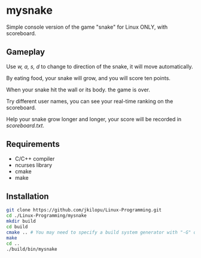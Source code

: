 # mysnake

Simple console version of the game "snake" for Linux ONLY, with scoreboard.

## Gameplay

Use *w, a, s, d* to change to direction of the snake, it will move automatically. 

By eating food, your snake will grow, and you will score ten points.

When your snake hit the wall or its body. the game is over.

Try different user names, you can see your real-time ranking on the scoreboard.

Help your snake grow longer and longer, your score will be recorded in *scoreboard.txt*.

## Requirements

* C/C++ compiler
* ncurses library
* cmake
* make

## Installation

``` bash
git clone https://github.com/jkilopu/Linux-Programming.git
cd ./Linux-Programming/mysnake
mkdir build
cd build
cmake .. # You may need to specify a build system generator with "-G" option
make
cd ..
./build/bin/mysnake
```
